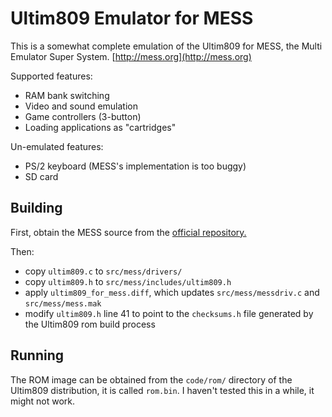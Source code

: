 Ultim809 Emulator for MESS
==========================

This is a somewhat complete emulation of the Ultim809 for MESS, the Multi
Emulator Super System. [http://mess.org](http://mess.org)

Supported features:

*  RAM bank switching
*  Video and sound emulation
*  Game controllers (3-button)
*  Loading applications as "cartridges"

Un-emulated features:

*  PS/2 keyboard (MESS's implementation is too buggy)
*  SD card

Building
--------
First, obtain the MESS source from the [official repository.]()

Then:
*  copy `ultim809.c` to `src/mess/drivers/`
*  copy `ultim809.h` to `src/mess/includes/ultim809.h`
*  apply `ultim809_for_mess.diff`, which updates `src/mess/messdriv.c` and
   `src/mess/mess.mak`
*  modify `ultim809.h` line 41 to point to the `checksums.h` file generated by
   the Ultim809 rom build process

Running
-------
The ROM image can be obtained from the `code/rom/` directory of the Ultim809
distribution, it is called `rom.bin`. I haven't tested this in a while, it might
not work.

